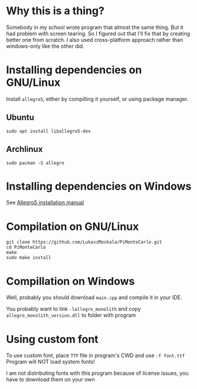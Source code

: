 # Why this is a thing?
Somebody in my school wrote program that almost the same thing.
But it had problem with screen tearing. So I figured out that
I'll fix that by creating better one from scratch. I also used
cross-platform approach rather than windows-only like the other
did.
# Installing dependencies on GNU/Linux
Install `allegro5`, either by compilling it yourself, or using
package manager.
## Ubuntu
`sudo apt install liballegro5-dev`
## Archlinux
`sudo pacman -S allegro`
# Installing dependencies on Windows
See [Allegro5 installation manual](https://www.allegro.cc/manual/5/install/windows.html)
# Compilation on GNU/Linux
```
git clone https://github.com/LukaszMoskala/PiMonteCarlo.git
cd PiMonteCarlo
make
sudo make install
```
# Compillation on Windows
Well, probably you should download `main.cpp` and compile it in your IDE.

You probably want to link `-lallegro_monolith` and copy `allegro_monolith_version.dll`
to folder with program

# Using custom font
To use custom font, place `TTF` file in program's CWD and use `-f font.ttf`
Program will NOT load system fonts!

I am not distributing fonts with this program because of license issues,
you have to download them on your own